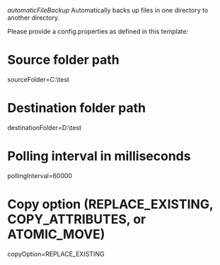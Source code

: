 *automaticFileBackup*
Automatically backs up files in one directory to another directory.

Please provide a config.properties as defined in this template:

# Source folder path
sourceFolder=C:\\test

# Destination folder path
destinationFolder=D:\\test

# Polling interval in milliseconds
pollingInterval=60000

# Copy option (REPLACE_EXISTING, COPY_ATTRIBUTES, or ATOMIC_MOVE)
copyOption=REPLACE_EXISTING
